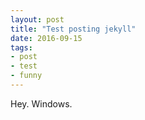 ```yaml
---
layout: post
title: "Test posting jekyll"
date: 2016-09-15
tags: 
- post
- test
- funny
---
```


Hey. Windows.
